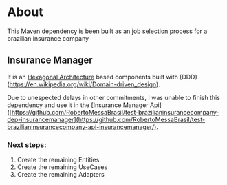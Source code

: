 # About

This Maven dependency is been built as an job selection process for a brazilian insurance company

## Insurance Manager

It is an [Hexagonal Architecture](https://en.wikipedia.org/wiki/Hexagonal_architecture_(software)) based components built with [DDD}(https://en.wikipedia.org/wiki/Domain-driven_design).

Due to unespected delays in other commitments, I was unable to finish this dependency and use it in the [Insurance Manager Api]([https://github.com/RobertoMessaBrasil/test-brazilianinsurancecompany-dep-insurancemanager](https://github.com/RobertoMessaBrasil/test-brazilianinsurancecompany-api-insurancemanager/).

### Next steps:
1. Create the remaining Entities
2. Create the remaining UseCases
3. Create the remaining Adapters
